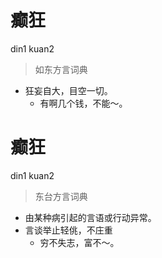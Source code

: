 # 癫狂
din1 kuan2
> 如东方言词典
- 狂妄自大，目空一切。
  - 有啊几个钱，不能～。

# 癫狂
din1 kuan2
> 东台方言词典
- 由某种病引起的言语或行动异常。
- 言谈举止轻佻，不庄重
  - 穷不失志，富不～。
